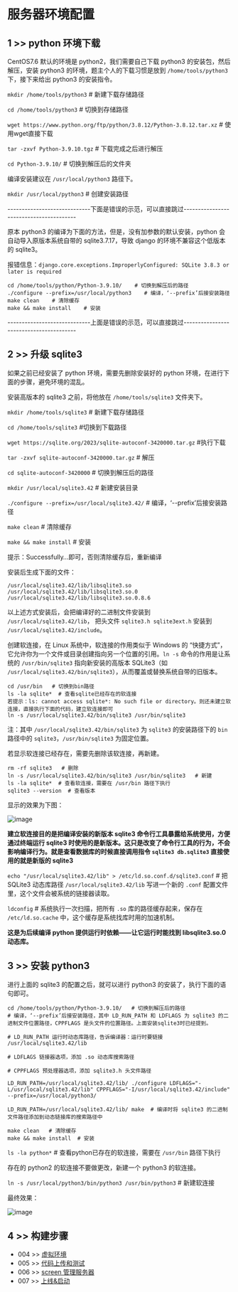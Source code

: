 # 服务器环境配置

## 1 >> python 环境下载

CentOS7.6 默认的环境是 python2，我们需要自己下载 python3 的安装包，然后解压，安装 python3 的环境，题主个人的下载习惯是放到 `/home/tools/python3` 下，接下来给出 python3 的安装指令。

`mkdir /home/tools/python3`    # 新建下载存储路径

`cd /home/tools/python3`    # 切换到存储路径

`wget https://www.python.org/ftp/python/3.8.12/Python-3.8.12.tar.xz`    # 使用wget直接下载

`tar -zxvf Python-3.9.10.tgz`    # 下载完成之后进行解压

`cd Python-3.9.10/`    # 切换到解压后的文件夹

编译安装建议在 `/usr/local/python3` 路径下。

`mkdir /usr/local/python3`    # 创建安装路径

-----------------------------下面是错误的示范，可以直接跳过----------------------------------------

原本 python3 的编译为下面的方法，但是，没有加参数的默认安装，python 会自动导入原版本系统自带的 sqlite3.7.17，导致 django 的环境不兼容这个低版本的 sqlite3。

报错信息：`django.core.exceptions.ImproperlyConfigured: SQLite 3.8.3 or later is required`

```
cd /home/tools/python/Python-3.9.10/    # 切换到解压后的路径
./configure --prefix=/usr/local/python3    # 编译，‘--prefix’后接安装路径
make clean    # 清除缓存
make && make install    # 安装 
```

-----------------------------上面是错误的示范，可以直接跳过----------------------------------------

## 2 >> 升级 sqlite3

如果之前已经安装了 python 环境，需要先删除安装好的 python 环境，在进行下面的步骤，避免环境的混乱。

安装高版本的 sqlite3 之前，将他放在 `/home/tools/sqlite3` 文件夹下。

`mkdir /home/tools/sqlite3`    # 新建下载存储路径

`cd /home/tools/sqlite3`    #切换到下载路径

`wget https://sqlite.org/2023/sqlite-autoconf-3420000.tar.gz`    #执行下载

`tar -zxvf sqlite-autoconf-3420000.tar.gz`    # 解压

`cd sqlite-autoconf-3420000`    # 切换到解压后的路径

`mkdir /usr/local/sqlite3.42`    # 新建安装目录

`./configure --prefix=/usr/local/sqlite3.42/`     # 编译，‘--prefix’后接安装路径

`make clean`    # 清除缓存

`make && make install`    # 安装

提示：Successfully…即可，否则清除缓存后，重新编译

安装后生成下面的文件：

```
/usr/local/sqlite3.42/lib/libsqlite3.so
/usr/local/sqlite3.42/lib/libsqlite3.so.0
/usr/local/sqlite3.42/lib/libsqlite3.so.0.8.6
```

以上述方式安装后，会把编译好的二进制文件安装到 `/usr/local/sqlite3.42/lib`， 把头文件 `sqlite3.h sqlite3ext.h` 安装到 `/usr/local/sqlite3.42/include`。

创建软连接，在 Linux 系统中，软连接的作用类似于 Windows 的 “快捷方式”，它允许你为一个文件或目录创建指向另一个位置的引用。`ln -s` 命令的作用是让系统的 `/usr/bin/sqlite3` 指向新安装的高版本 SQLite3（如 `/usr/local/sqlite3.42/bin/sqlite3`），从而覆盖或替换系统自带的旧版本。

```
cd /usr/bin   # 切换到bin路径
ls -la sqlite*  # 查看sqlite已经存在的软连接
若提示：ls: cannot access sqlite*: No such file or directory。则还未建立软连接，直接执行下面的代码，建立软连接即可
ln -s /usr/local/sqlite3.42/bin/sqlite3 /usr/bin/sqlite3
```

注：其中 `/usr/local/sqlite3.42/bin/sqlite3` 为 `sqlite3` 的安装路径下的 `bin` 路径中的 `sqlite3`，`/usr/bin/sqlite3` 为固定位置。

若显示软连接已经存在，需要先删除该软连接，再新建。

```
rm -rf sqlite3   # 删除
ln -s /usr/local/sqlite3.42/bin/sqlite3 /usr/bin/sqlite3   # 新建
ls -la sqlite*  # 查看软连接，需要在 /usr/bin 路径下执行
sqlite3 --version  # 查看版本
```

显示的效果为下图：

![image](https://github.com/user-attachments/assets/b3b96803-d420-4db1-a97f-454240cb8fcc)

**建立软连接目的是把编译安装的新版本 sqlite3 命令行工具暴露给系统使用，方便通过终端运行 sqlite3 时使用的是新版本。这只是改变了命令行工具的行为，不会影响编译行为。就是查看数据库的时候直接调用指令 `sqlite3 db.sqlite3` 直接使用的就是新版的 sqlite3**

`echo "/usr/local/sqlite3.42/lib" > /etc/ld.so.conf.d/sqlite3.conf`    # 把 SQLite3 动态库路径 `/usr/local/sqlite3.42/lib` 写进一个新的 `.conf` 配置文件里，这个文件会被系统的链接器读取。

`ldconfig`    # 系统执行一次扫描，把所有 `.so` 库的路径缓存起来，保存在 `/etc/ld.so.cache` 中，这个缓存是系统找库时用的加速机制。

**这是为后续编译 python 提供运行时依赖——让它运行时能找到 libsqlite3.so.0 动态库。**

## 3 >> 安装 python3

进行上面的 sqlite3 的配置之后，就可以进行 python3 的安装了，执行下面的语句即可。

```
cd /home/tools/python/Python-3.9.10/   # 切换到解压后的路径
# 编译，‘--prefix’后接安装路径，其中 LD_RUN_PATH 和 LDFLAGS 为 sqlite3 的二进制文件位置路径，CPPFLAGS 是头文件的位置路径。上面安装sqlite3时已经提到。

# LD_RUN_PATH 运行时动态库路径，告诉编译器：运行时要链接 /usr/local/sqlite3.42/lib

# LDFLAGS 链接器选项，添加 .so 动态库搜索路径

# CPPFLAGS 预处理器选项，添加 sqlite3.h 头文件路径

LD_RUN_PATH=/usr/local/sqlite3.42/lib/ ./configure LDFLAGS="-L/usr/local/sqlite3.42/lib" CPPFLAGS="-I/usr/local/sqlite3.42/include"  --prefix=/usr/local/python3/

LD_RUN_PATH=/usr/local/sqlite3.42/lib/ make  # 编译时将 sqlite3 的二进制文件路径添加到动态链接库的搜索路径中

make clean   # 清除缓存
make && make install  # 安装
```

`ls -la python*`    # 查看python已存在的软连接，需要在 `/usr/bin` 路径下执行

存在的 python2 的软连接不要做更改，新建一个 python3 的软连接。

`ln -s /usr/local/python3/bin/python3 /usr/bin/python3`    # 新建软连接

最终效果：

![image](https://github.com/user-attachments/assets/c22c544c-9867-45a0-880b-2c85ea681d77)

## 4 >> 构建步骤

- 004 >> [虚拟环境](https://github.com/fangqing408/03-xmu-llap/blob/master/recognition/004.md)
- 005 >> [代码上传和测试](https://github.com/fangqing408/03-xmu-llap/blob/master/recognition/005.md)
- 006 >> [screen 管理服务器](https://github.com/fangqing408/03-xmu-llap/blob/master/recognition/006.md)
- 007 >> [上线&启动](https://github.com/fangqing408/03-xmu-llap/blob/master/recognition/007.md)

